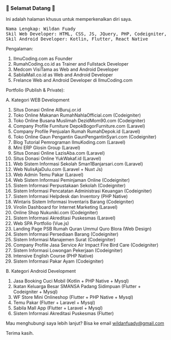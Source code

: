 ### :wave: Selamat Datang :wave:

Ini adalah halaman khusus untuk memperkenalkan diri saya.

<pre>Nama Lengkap: Wildan Fuady
Skil Web Developer: HTML, CSS, JS, JQuery, PHP, Codeigniter, Laravel, YII, Go, Django, Vue.js, Next.js, Node.js
Skil Android Developer: Kotlin, Flutter, React Native</pre>

Pengalaman:

1. IlmuCoding.com as Founder
2. RumahCoding.co.id as Trainer and Fullstack Developer
3. Medcom VisiTama as Web and Android Developer
4. SabilaMall.co.id as Web and Android Developer
5. Frelance Web and Android Developer di IlmuCoding.com

Portfolio (Publish & Private):

A. Kategori WEB Development

1. Situs Donasi Online AlBuruj.or.id
2. Toko Online Makanan RumahNahlaOfficial.com (Codeigniter)
3. Toko Online Busana Muslimah DezidMom90.com (Codeigniter)
4. Company Profile Furniture DepokBogorFurniture.com (Laravel)
5. Company Profile Penjualan Rumah RumahDepok.id (Laravel)
6. Toko Online Gaun Pengantin GaunPengantinSyari.com (Codeigniter)
7. Blog Tutorial Pemrograman IlmuKoding.com (Laravel)
8. Mini ERP Glosin Group (Laravel)
9. Situs Donasi Online LazisAba.com (Laravel)
10. Situs Donasi Online YukWakaf.id (Laravel)
11. Web Sistem Informasi Sekolah Sman1Banjarsari.com (Laravel)
12. Web NulisAjaDulu.com (Laravel + Nuxt Js)
13. Web Admin Temu Pakar (Laravel)
14. Web Sistem Informasi Peminjaman Online (Codeigniter)
15. Sistem Informasi Perpustakaan Sekolah (Codeigniter)
16. Sistem Informasi Pencatatan Administrasi Keuangan (Codeigniter)
17. Sistem Informasi Helpdesk dan Inventory (PHP Native)
18. Wintaris Sistem Informasi Inventaris Barang (Codeigniter)
19. Virolin Dashboard for Internet Marketing (Laravel)
20. Online Shop Nukuniki.com (Codeigniter)
21. Sistem Informasi Akreditasi Puskesmas (Laravel)
22. Web SPA Portfolio (Vue.js)
23. Landing Page PSB Rumah Quran Ummul Quro Blora (Web Design)
24. Sistem Informasi Persediaan Barang (Codeigniter)
25. Sistem Informasi Manajemen Surat (Codeigniter)
26. Company Profile Jasa Service Air Impact Fire Bird Care (Codeigniter)
27. Sistem Informasi Lowongan Pekerjaan (Codeigniter)
28. Intensive English Course (PHP Native)
29. Sistem Informasi Pakar Ayam (Codeigniter)

B. Kategori Android Development

1. Jasa Booking Cuci Mobil (Kotlin + PHP Native + Mysql)
2. Ikatan Keluarga Besar SMANSA Padang Sidimpuan (Flutter + Codeigniter + Mysql)
3. WF Store Mini Onlineshop (Flutter + PHP Native + Mysql)
4. Temu Pakar (Flutter + Laravel + Mysql)
5. Sabila Mall App (Flutter + Laravel + Mysql)
6. Sistem Informasi Akreditasi Puskesmas (Flutter)

Mau menghubungi saya lebih lanjut? Bisa ke email wildanfuady@gmail.com

Terima kasih.

<!--
- 🔭 I’m currently working on ...
- 🌱 I’m currently learning ...
- 👯 I’m looking to collaborate on ...
- 🤔 I’m looking for help with ...
- 💬 Ask me about ...
- 📫 How to reach me: ...
- 😄 Pronouns: ...
- ⚡ Fun fact: ...
-->

